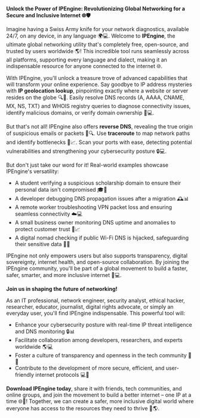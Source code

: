 **Unlock the Power of IPEngine: Revolutionizing Global Networking for a Secure and Inclusive Internet 🌐🛡️**

Imagine having a Swiss Army knife for your network diagnostics, available 24/7, on any device, in any language 🌍💻. Welcome to **IPEngine**, the ultimate global networking utility that's completely free, open-source, and trusted by users worldwide 🌎! This incredible tool runs seamlessly across all platforms, supporting every language and dialect, making it an indispensable resource for anyone connected to the internet 🌐.

With IPEngine, you'll unlock a treasure trove of advanced capabilities that will transform your online experience. Say goodbye to IP address mysteries with **IP geolocation lookup**, pinpointing exactly where a website or server resides on the globe 🔍📍. Easily resolve DNS records (A, AAAA, CNAME, MX, NS, TXT) and WHOIS registry queries to diagnose connectivity issues, identify malicious domains, or verify domain ownership 📡💻.

But that's not all! IPEngine also offers **reverse DNS**, revealing the true origin of suspicious emails or packets 📨🔍. Use **traceroute** to map network paths and identify bottlenecks 🚀📈. Scan your ports with ease, detecting potential vulnerabilities and strengthening your cybersecurity posture 🔒💻.

But don't just take our word for it! Real-world examples showcase IPEngine's versatility:

* A student verifying a suspicious scholarship domain to ensure their personal data isn't compromised 🎓🔑
* A developer debugging DNS propagation issues after a migration 🕰️📊
* A remote worker troubleshooting VPN packet loss and ensuring seamless connectivity ☁️💻
* A small business owner monitoring DNS uptime and anomalies to protect customer trust 💼📈
* A digital nomad checking if public Wi-Fi DNS is hijacked, safeguarding their sensitive data 📱🚫

IPEngine not only empowers users but also supports transparency, digital sovereignty, internet health, and open-source collaboration. By joining the IPEngine community, you'll be part of a global movement to build a faster, safer, smarter, and more inclusive internet 🔗💻.

**Join us in shaping the future of networking!**

As an IT professional, network engineer, security analyst, ethical hacker, researcher, educator, journalist, digital rights advocate, or simply an everyday user, you'll find IPEngine indispensable. This powerful tool will:

* Enhance your cybersecurity posture with real-time IP threat intelligence and DNS monitoring 🔒📊
* Facilitate collaboration among developers, researchers, and experts worldwide 🌎💻
* Foster a culture of transparency and openness in the tech community 🔗💬
* Contribute to the development of more secure, efficient, and user-friendly internet protocols 💻🔧

**Download IPEngine today**, share it with friends, tech communities, and online groups, and join the movement to build a better internet – one IP at a time 🌐🚀! Together, we can create a safer, more inclusive digital world where everyone has access to the resources they need to thrive 💪🌎.